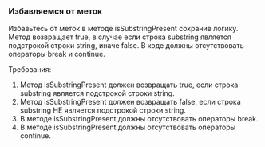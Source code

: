 
### Избавляемся от меток

Избавьтесь от меток в методе isSubstringPresent сохранив логику.
Метод возвращает true, в случае если строка substring является подстрокой строки string, иначе false.
В коде должны отсутствовать операторы break и continue.


Требования:
1.	Метод isSubstringPresent должен возвращать true, если строка substring является подстрокой строки string.
2.	Метод isSubstringPresent должен возвращать false, если строка substring НЕ является подстрокой строки string.
3.	В методе isSubstringPresent должны отсутствовать операторы break.
4.	В методе isSubstringPresent должны отсутствовать операторы continue.


